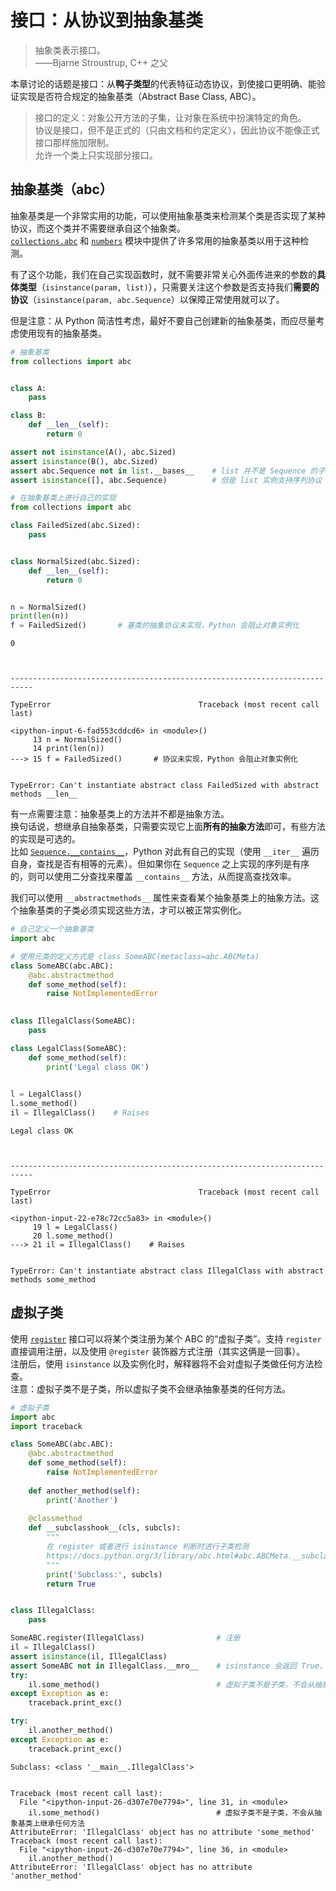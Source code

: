 
# 接口：从协议到抽象基类
> 抽象类表示接口。  
> ——Bjarne Stroustrup, C++ 之父

本章讨论的话题是接口：从**鸭子类型**的代表特征动态协议，到使接口更明确、能验证实现是否符合规定的抽象基类（Abstract Base Class, ABC）。

> 接口的定义：对象公开方法的子集，让对象在系统中扮演特定的角色。  
> 协议是接口，但不是正式的（只由文档和约定定义），因此协议不能像正式接口那样施加限制。  
> 允许一个类上只实现部分接口。

## 抽象基类（abc）
抽象基类是一个非常实用的功能，可以使用抽象基类来检测某个类是否实现了某种协议，而这个类并不需要继承自这个抽象类。  
[`collections.abc`](https://docs.python.org/3/library/collections.abc.html) 和 [`numbers`](https://docs.python.org/3/library/numbers.html) 模块中提供了许多常用的抽象基类以用于这种检测。

有了这个功能，我们在自己实现函数时，就不需要非常关心外面传进来的参数的**具体类型**（`isinstance(param, list)`），只需要关注这个参数是否支持我们**需要的协议**（`isinstance(param, abc.Sequence`）以保障正常使用就可以了。

但是注意：从 Python 简洁性考虑，最好不要自己创建新的抽象基类，而应尽量考虑使用现有的抽象基类。


```python
# 抽象基类
from collections import abc


class A:
    pass

class B:
    def __len__(self):
        return 0

assert not isinstance(A(), abc.Sized)
assert isinstance(B(), abc.Sized)
assert abc.Sequence not in list.__bases__    # list 并不是 Sequence 的子类
assert isinstance([], abc.Sequence)          # 但是 list 实例支持序列协议
```


```python
# 在抽象基类上进行自己的实现
from collections import abc

class FailedSized(abc.Sized):
    pass


class NormalSized(abc.Sized):
    def __len__(self):
        return 0


n = NormalSized()
print(len(n))
f = FailedSized()       # 基类的抽象协议未实现，Python 会阻止对象实例化
```

    0



    ---------------------------------------------------------------------------

    TypeError                                 Traceback (most recent call last)

    <ipython-input-6-fad553cddcd6> in <module>()
         13 n = NormalSized()
         14 print(len(n))
    ---> 15 f = FailedSized()       # 协议未实现，Python 会阻止对象实例化
    

    TypeError: Can't instantiate abstract class FailedSized with abstract methods __len__


有一点需要注意：抽象基类上的方法并不都是抽象方法。  
换句话说，想继承自抽象基类，只需要实现它上面**所有的抽象方法**即可，有些方法的实现是可选的。  
比如 [`Sequence.__contains__`](https://github.com/python/cpython/blob/3.7/Lib/_collections_abc.py#L889)，Python 对此有自己的实现（使用 `__iter__` 遍历自身，查找是否有相等的元素）。但如果你在 `Sequence` 之上实现的序列是有序的，则可以使用二分查找来覆盖 `__contains__` 方法，从而提高查找效率。

我们可以使用 `__abstractmethods__` 属性来查看某个抽象基类上的抽象方法。这个抽象基类的子类必须实现这些方法，才可以被正常实例化。


```python
# 自己定义一个抽象基类
import abc

# 使用元类的定义方式是 class SomeABC(metaclass=abc.ABCMeta)
class SomeABC(abc.ABC):
    @abc.abstractmethod
    def some_method(self):
        raise NotImplementedError

        
class IllegalClass(SomeABC):
    pass

class LegalClass(SomeABC):
    def some_method(self):
        print('Legal class OK')

    
l = LegalClass()
l.some_method()
il = IllegalClass()    # Raises
```

    Legal class OK



    ---------------------------------------------------------------------------

    TypeError                                 Traceback (most recent call last)

    <ipython-input-22-e78c72cc5a83> in <module>()
         19 l = LegalClass()
         20 l.some_method()
    ---> 21 il = IllegalClass()    # Raises
    

    TypeError: Can't instantiate abstract class IllegalClass with abstract methods some_method


## 虚拟子类
使用 [`register`](https://docs.python.org/3/library/abc.html#abc.ABCMeta.register) 接口可以将某个类注册为某个 ABC 的“虚拟子类”。支持 `register` 直接调用注册，以及使用 `@register` 装饰器方式注册（其实这俩是一回事）。  
注册后，使用 `isinstance` 以及实例化时，解释器将不会对虚拟子类做任何方法检查。  
注意：虚拟子类不是子类，所以虚拟子类不会继承抽象基类的任何方法。


```python
# 虚拟子类
import abc
import traceback

class SomeABC(abc.ABC):
    @abc.abstractmethod
    def some_method(self):
        raise NotImplementedError
    
    def another_method(self):
        print('Another')
    
    @classmethod
    def __subclasshook__(cls, subcls):
        """
        在 register 或者进行 isinstance 判断时进行子类检测
        https://docs.python.org/3/library/abc.html#abc.ABCMeta.__subclasshook__
        """
        print('Subclass:', subcls)
        return True


class IllegalClass:
    pass

SomeABC.register(IllegalClass)                # 注册
il = IllegalClass()
assert isinstance(il, IllegalClass)
assert SomeABC not in IllegalClass.__mro__    # isinstance 会返回 True，但 IllegalClass 并不是 SomeABC 的子类
try:
    il.some_method()                          # 虚拟子类不是子类，不会从抽象基类上继承任何方法
except Exception as e:
    traceback.print_exc()

try:
    il.another_method()
except Exception as e:
    traceback.print_exc()

```

    Subclass: <class '__main__.IllegalClass'>


    Traceback (most recent call last):
      File "<ipython-input-26-d307e70e7794>", line 31, in <module>
        il.some_method()                          # 虚拟子类不是子类，不会从抽象基类上继承任何方法
    AttributeError: 'IllegalClass' object has no attribute 'some_method'
    Traceback (most recent call last):
      File "<ipython-input-26-d307e70e7794>", line 36, in <module>
        il.another_method()
    AttributeError: 'IllegalClass' object has no attribute 'another_method'

